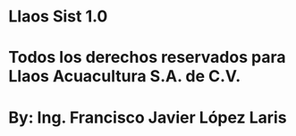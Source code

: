 # Llaos Sist 1.0
# Todos los derechos reservados para Llaos Acuacultura S.A. de C.V.
# By: Ing. Francisco Javier López Laris
#
